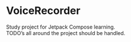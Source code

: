 # VoiceRecorder
Study project for Jetpack Compose learning.\
TODO’s all around the project should be handled.
